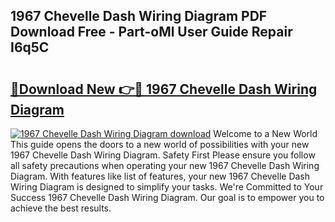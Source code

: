 ## 1967 Chevelle Dash Wiring Diagram PDF Download Free - Part-oMl User Guide Repair I6q5C

# <h2><a href="http://dfnciu.blite.top/?on=1967+Chevelle+Dash+Wiring+Diagram">🔗Download New 👉🔴 1967 Chevelle Dash Wiring Diagram</a></h2>

[![1967 Chevelle Dash Wiring Diagram download](https://i.imgur.com/lujVjoI.png)](http://dfnciu.blite.top/?on=1967+Chevelle+Dash+Wiring+Diagram)
Welcome to a New World This guide opens the doors to a new world of possibilities with your new 1967 Chevelle Dash Wiring Diagram. Safety First Please ensure you follow all safety precautions when operating your new 1967 Chevelle Dash Wiring Diagram. With features like list of features, your new 1967 Chevelle Dash Wiring Diagram is designed to simplify your tasks. We're Committed to Your Success 1967 Chevelle Dash Wiring Diagram. Our goal is to empower you to achieve the best results.
